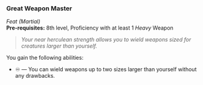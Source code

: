 ### Great Weapon Master
*Feat (Martial)*  
**Pre-requisites:** 8th level, Proficiency with at least 1 *Heavy* Weapon  

> *Your near herculean strength allows you to wield weapons sized for creatures larger than yourself.*

<!-- FIXME: re-word to be more specific. -->

You gain the following abilities:
* ♾️ — You can wield weapons up to two sizes larger than yourself without any drawbacks.

<!-- TODO: define drawbacks of wielding weapons that are too large. -->
